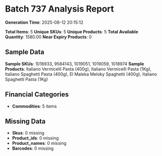 # Batch 737 Analysis Report

**Generation Time**: 2025-08-12 20:15:12

**Total Items**: 5
**Unique SKUs**: 5
**Unique Products**: 5
**Total Available Quantity**: 1580.00
**Near Expiry Products**: 0

## Sample Data
**Sample SKUs**: 1018933, 9584143, 1019051, 1019059, 1018974
**Sample Products**: Italiano Vermicelli Pasta (400g), Italiano Vermicelli Pasta (1Kg), Italiano Spaghetti Pasta (400g), El Maleka Meloky Spaghetti (400g), Italiano Spaghetti Pasta (1Kg)

## Financial Categories
- **Commodities**: 5 items

## Missing Data
- **Skus**: 0 missing
- **Product_ids**: 0 missing
- **Product_names**: 0 missing
- **Barcodes**: 0 missing
